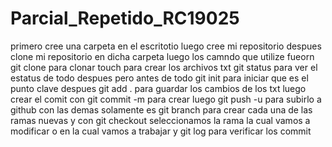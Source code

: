 # Parcial_Repetido_RC19025
primero cree una carpeta en el escritotio luego cree mi repositorio despues clone mi repositorio en dicha carpeta luego los camndo que utilize fueorn git clone para clonar touch 
para crear los archivos txt git status para ver el estatus de todo despues pero antes de todo git init para iniciar que es el punto clave despues git add . para guardar los cambios
de los txt luego crear el comit con git commit -m para crear luego git push -u para subirlo a github con las demas solamente es git branch para crear cada una de las ramas nuevas 
y con git checkout seleccionamos la rama la cual vamos a modificar o en la cual vamos a trabajar y git log para verificar los commit 
